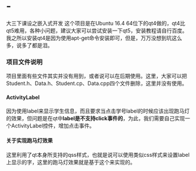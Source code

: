 # -
大三下课设之嵌入式开发
这个项目是在Ubuntu 16.4 64位下的qt4做的，qt4比qt5难用，各种小问题，建议大家可以尝试安装一下qt5，安装教程请自行百度。我之所以安装qt4是因为使用apt-get命令安装即可，但是，万万没想到坑这么多，说多了都是泪。
### 项目文件说明
项目里面有些文件其实并没有用到，或者说可以在后期使用。这里，大家可以把Student.h、Data.h、Student.cp、Data.cpp四个文件删除，这里并没有使用。  

#### ActivityLabel
因为使用label来显示学生信息，而且要求当点击学号label的时候应该出现跑马灯的效果，但问题是在qt中**label是不支持click事件的**，为此，我们需要自己实现一个ActivityLabel控件，增加点击事件。

#### 关于实现跑马灯效果
这里利用了qt本身所支持的qss样式，也就是说可以使用类似css样式来设置label上显示的字，这里的跑马灯效果就是基于这个来实现的。



